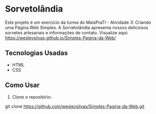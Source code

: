 # Sorvetolândia

Este projeto é um exercício da turma do MaisPraTI - Atividade 3: Criando uma Página Web Simples. A Sorvetolândia apresenta nossos deliciosos sorvetes artesanais e informações de contato.
Visualize aqui: https://wesleysilvas.github.io/Simples-Pagina-da-Web/

## Tecnologias Usadas

- HTML
- CSS

## Como Usar

1. Clone o repositório:

git clone https://github.com/wesleysilvas/Simples-Pagina-da-Web.git
